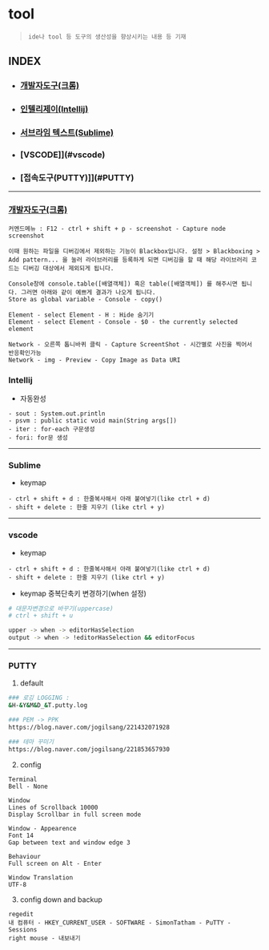 # tool
> `ide나 tool 등 도구의 생산성을 향상시키는 내용 등 기재`

## INDEX
- ### [개발자도구(크롬)](#개발자도구(크롬))
- ### [인텔리제이(Intellij)](#Intellij)
- ### [서브라임 텍스트(Sublime)](#Sublime)
- ### [VSCODE]](#vscode)
- ### [접속도구(PUTTY)]](#PUTTY)

---

### [개발자도구(크롬)](https://developer.chrome.com/docs/devtools/)
```
커멘드메뉴 : F12 - ctrl + shift + p - screenshot - Capture node screenshot

이때 원하는 파일을 디버깅에서 제외하는 기능이 Blackbox입니다. 설정 > Blackboxing > Add pattern... 을 눌러 라이브러리를 등록하게 되면 디버깅을 할 때 해당 라이브러리 코드는 디버깅 대상에서 제외되게 됩니다.

Console창에 console.table([배열객체]) 혹은 table([배열객체]) 를 해주시면 됩니다. 그러면 아래와 같이 예쁘게 결과가 나오게 됩니다.
Store as global variable - Console - copy()

Element - select Element - H : Hide 숨기기
Element - select Element - Console - $0 - the currently selected element

Network - 오른쪽 톱니바퀴 클릭 - Capture ScreentShot - 시간별로 사진을 찍어서 반응확인가능
Network - img - Preview - Copy Image as Data URI

```

### Intellij
- 자동완성
```
- sout : System.out.println
- psvm : public static void main(String args[]) 
- iter : for-each 구문생성
- fori: for문 생성
```

---

### Sublime
- keymap
```
- ctrl + shift + d : 한줄복사해서 아래 붙여넣기(like ctrl + d)
- shift + delete : 한줄 지우기 (like ctrl + y)
```
---
### vscode
- keymap
```
- ctrl + shift + d : 한줄복사해서 아래 붙여넣기(like ctrl + d)
- shift + delete : 한줄 지우기 (like ctrl + y)
```
- keymap 중복단축키 변경하기(when 설정)
```bash
# 대문자변경으로 바꾸기(uppercase)
# ctrl + shift + u

upper -> when -> editorHasSelection
output -> when -> !editorHasSelection && editorFocus
```

---

### PUTTY
1. default
```bash
### 로깅 LOGGING : 
&H-&Y&M&D_&T.putty.log

### PEM -> PPK
https://blog.naver.com/jogilsang/221432071928

### 테마 꾸미기
https://blog.naver.com/jogilsang/221853657930
```

2. config
```
Terminal
Bell - None

Window
Lines of Scrollback 10000
Display Scrollbar in full screen mode

Window - Appearence
Font 14
Gap between text and window edge 3

Behaviour
Full screen on Alt - Enter

Window Translation
UTF-8
```

3. config down and backup
```
regedit
내 컴퓨터 - HKEY_CURRENT_USER - SOFTWARE - SimonTatham - PuTTY - Sessions
right mouse - 내보내기
```

